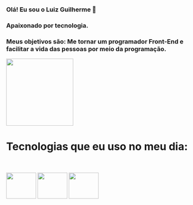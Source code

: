 ### Olá! Eu sou o Luiz Guilherme 👋
### Apaixonado por tecnologia.
### Meus objetivos são: Me tornar um programador Front-End e facilitar a vida das pessoas por meio da programação.


<div>
  <img height="180em" src="https://github-readme-stats.vercel.app/api?username=GuillhermeDev&show_icons=true&theme=radical"/>
</div>

##
<h1>Tecnologias que eu uso no meu dia:</h1></br>
<div style="display: inline_block"></br>
<img height="70" width="80" src="https://cdn.jsdelivr.net/gh/devicons/devicon/icons/html5/html5-original.svg" />
<img height="70" width="80" src="https://cdn.jsdelivr.net/gh/devicons/devicon/icons/css3/css3-original.svg" />
<img height="70" width="80" src="https://cdn.jsdelivr.net/gh/devicons/devicon/icons/javascript/javascript-original.svg" />
</div>
